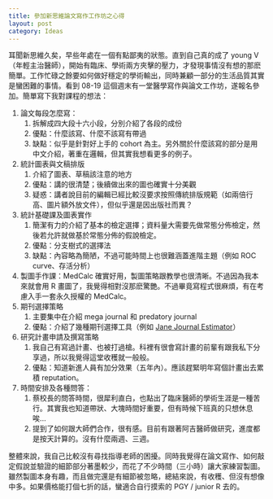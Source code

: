 ```yaml
---
title: 參加新思維論文寫作工作坊之心得
layout: post
category: Ideas
---
```

耳聞新思維久矣，早些年處在一個有點鄙夷的狀態。直到自己真的成了 young V （年輕主治醫師），開始有臨床、學術兩方夾擊的壓力，才發現事情沒有想的那麽簡單。工作忙碌之餘要如何做好穩定的學術輸出，同時兼顧一部分的生活品質其實是蠻困難的事情。看到 08-19 這個週末有一堂醫學寫作與論文工作坊，遂報名參加。簡單寫下我對課程的想法：

1. 論文每段怎麼寫：
	1. 拆解成四大段十六小段，分別介紹了各段的成份
	2. 優點：什麼該寫、什麼不該寫有帶過
	3. 缺點：似乎是針對好上手的 cohort 為主。另外關於什麼該寫的部分是用中文介紹，著重在邏輯，但其實我想看更多的例子。
2. 統計圖表與文稿排版
	1. 介紹了圖表、草稿該注意的地方
	2. 優點：講的很清楚；後續做出來的圖也確實十分美觀
	3. 疑惑：講者說目前的編輯已經比較沒要求按照傳統排版規範（如兩倍行高、圖片額外放文件），但似乎還是因出版社而異？
3. 統計基礎課及圖表實作
	1. 簡潔有力的介紹了基本的檢定選擇；資料量大需要先做常態分佈檢定，然後若允許就做基於常態分佈的假說檢定。
	2. 優點：分支樹式的選擇法
	3. 缺點：內容略為簡陋，不過可能時間上也很難涵蓋進階主題（例如 ROC curve、存活分析）
4. 製圖手作課：MedCalc 確實好用，製圖策略跟教學也很清晰。不過因為我本來就會用 R 畫圖了，我覺得相對沒那麽驚艷。不過畢竟寫程式很麻煩，有在考慮入手一套永久授權的 MedCalc。
5. 期刊選擇策略
	1. 主要集中在介紹 mega journal 和 predatory journal
	2. 優點：介紹了幾種期刊選擇工具（例如 [Jane Journal Estimator](https://jane.biosemantics.org)）
6. 研究計畫申請及撰寫策略
	1. 我自己有寫過計畫、也被打過槍。科裡有很會寫計畫的前輩有跟我私下分享過，所以我覺得這堂收穫就一般般。
	2. 優點：知道新進人員有加分效果（五年內）。應該趕緊明年寫個計畫出去累積 reputation。
7. 時間安排及各種問答：
	1. 蔡校長的問答時間，很犀利直白，也點出了臨床醫師的學術生涯是一種苦行。其實我也知道帶狀、大塊時間好重要，但有時候下班真的只想休息唉...
	2. 提到了如何跟大師們合作，很有感。目前有跟著阿吉醫師做研究，進度都是按天計算的。沒有什麼兩週、三週。

整體來說，我自己比較沒有尋找指導老師的困擾。同時我覺得在論文寫作、如何敲定假說並驗證的細節部分著墨較少，而花了不少時間（三小時）讓大家練習製圖。雖然製圖本身有趣，而且做完還是有細節被忽略，總結來說，有收穫、但沒有想像中多。如果價格能打個七折的話，蠻適合自行摸索的 PGY / junior R 去的。